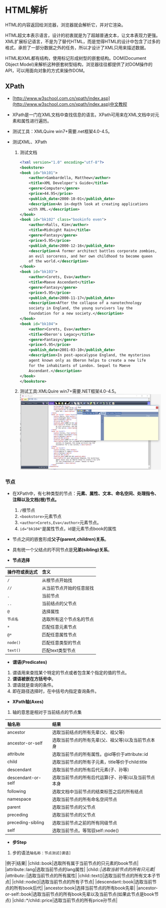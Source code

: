 # HTML解析

HTML的内容返回给浏览器，浏览器就会解析它，并对它渲染。  

HTML超文本表示语言，设计的初衷就是为了超越普通文本，让文本表现力更强。  
XML扩展标记语言，不是为了替代HTML，而是觉得HTML的设计中包含了过多的格式，承担了一部分数据之外的任务，所以才设计了XML只用来描述数据。  

HTML和XML都有结构，使用标记形成树型的嵌套结构。DOM(Document Object Model)来解析这种嵌套树型结构，浏览器往往都提供了对DOM操作的API，可以用面向对象的方式来操作DOM。  

## XPath

* [http://www.w3school.com.cn/xpath/index.asp](http://www.w3school.com.cn/xpath/index.asp)中文教程
* XPath是一门在XML文档中查找信息的语言。XPath可用来在XML文档中对元素和属性进行遍历。

* 测试工具：XMLQuire win7+需要.net框架4.0-4.5。
* 测试XML、XPath

    1. 测试文档  

        ````xml
        <?xml version="1.0" encoding="utf-8"?>
        <bookstore>
        <book id="bk101">
            <author>Gambardella, Matthew</author>
            <title>XML Developer's Guide</title>
            <genre>Computer</genre>
            <price>44.95</price>
            <publish_date>2000-10-01</publish_date>
            <description>An in-depth look at creating applications 
            with XML.</description>
        </book>
        <book id="bk102" class="bookinfo even">
            <author>Ralls, Kim</author>
            <title>Midnight Rain</title>
            <genre>Fantasy</genre>
            <price>5.95</price>
            <publish_date>2000-12-16</publish_date>
            <description>A former architect battles corporate zombies, 
            an evil sorceress, and her own childhood to become queen 
            of the world.</description>
        </book>
        <book id="bk103">
            <author>Corets, Eva</author>
            <title>Maeve Ascendant</title>
            <genre>Fantasy</genre>
            <price>5.95</price>
            <publish_date>2000-11-17</publish_date>
            <description>After the collapse of a nanotechnology 
            society in England, the young survivors lay the 
            foundation for a new society.</description>
        </book>
        <book id="bk104">
            <author>Corets, Eva</author>
            <title>Oberon's Legacy</title>
            <genre>Fantasy</genre>
            <price>5.95</price>
            <publish_date>2001-03-10</publish_date>
            <description>In post-apocalypse England, the mysterious 
            agent known only as Oberon helps to create a new life 
            for the inhabitants of London. Sequel to Maeve 
            Ascendant.</description>
        </book>
        </bookstore>
        ````

    2. 测试工具:XMLQuire win7+需要.NET框架4.0-4.5。  
    ![xpath_001](../../../img/python/xpath_001.png)

### 节点

* 在XPath中，有七种类型的节点：**元素、属性、文本、命名空间、处理指令、注释以及文档(根)节点。**
    1. `/`根节点
    2. `<bookstore>`元素节点
    3. `<author>Corets,Eva</author>`元素节点。
    4. `id="bk104"`是属性节点，id是元素节点book的属性
* 节点之间的嵌套形成**父子(parent,children)关系**。
* 具有统一个父结点的不同节点是**兄弟(sibling)关系**。  

* **节点选择**

|操作符或表达式|含义|
|:------------|:------|
|`/`|从根节点开始找|
|`//`|从当前节点开始的任意层找|
|`.`|当前节点|
|`..`|当前结点的父节点|
|`@`|选择属性|
|`节点名`|选取所有这个节点名的节点|
|`*`|匹配任意元素节点|
|`@*`|匹配任意属性节点|
|`node()`|匹配任意类型的节点|
|`text()`|匹配text类型节点|

* **谓语(Predicates)**

1. 谓语用来查找某个特定的节点或者包含某个指定的值的节点。
2. **谓语被嵌在方括号中**。
3. 谓语就是查询的条件。
4. 即在路径选择时，在中括号内指定查询条件。  

* **XPath轴(Axes)**

1. 轴的意思是相对于当前结点的节点集

|轴名称|结果|
|:--------|:----------|
|ancestor|选取当前结点的所有先辈(父、祖父等)|
|ancestor-or-self|选取当前节点的所有先辈(父、祖父等)以及当前节点本身|
|attribute|选取当前节点的所有属性。@id等价于attribute::id|
|child|选取当前节点的所有子元素，title等价于child:title|
|descendant|选取当前节点的所有后代元素(子、孙等)|
|descendant-or-self|选取当前节点的所有后代运算(子、孙等)以及当前节点本身|
|following|选取文档中当前节点的结束标签之后的所有结点|
|namespace|选取当前节点的所有命名空间节点|
|parent|选取当前节点的父节点|
|preceding|选取当前节点的父节点|
|preceding-sibling|选取当前节点之前的所有同级节点|
|self|选取当前节点。等驾驭self::node()|

* **步Step**

1. 步的语法`轴名称：节点测试[谓语]`

|例子|结果|
|child::book|选取所有属于当前节点的只元素的book节点|
|attribute::lang|选取当前节点的lang属性|
|child::*|选取当前节点的所有只元素|
|attribute::*|选取当前节点的所有属性|
|child::text()|选取当前节点的所有文本子节点|
|child::node()|选取当前节点的所有子节点|
|descendant::book|选取当前节点的所有book后代|
|ancestor:book|选择当前节点的所有book先辈|
|ancestor-or-self::book|选取当前节点的所有book先辈以及当前节点(如果此节点是book节点)
|child::*/child::price|选取当前节点的所有price孙节点|













